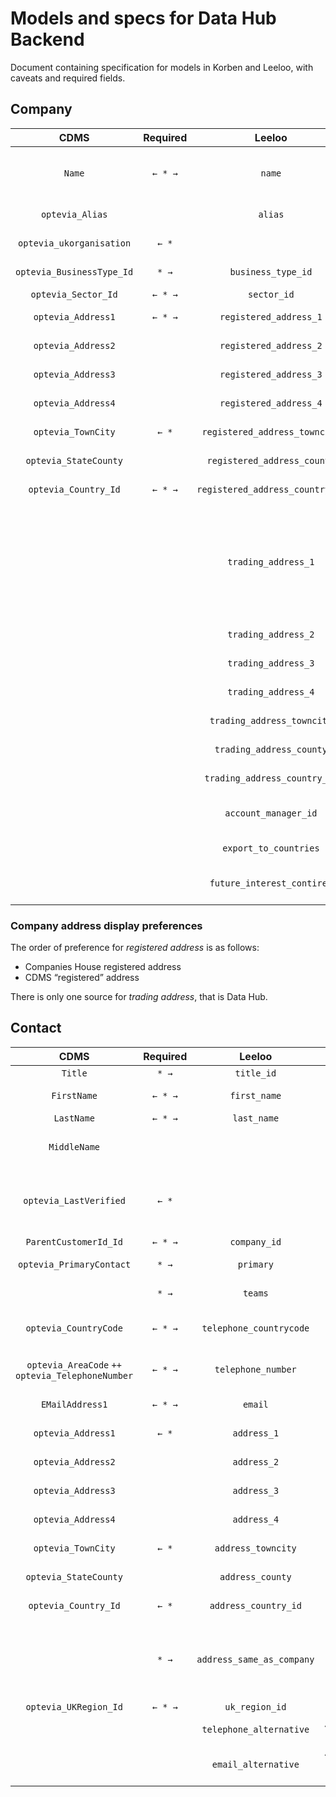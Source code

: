 # Models and specs for Data Hub Backend

Document containing specification for models in Korben and Leeloo, with caveats and required fields.

## Company

| CDMS | Required | Leeloo | Display | Comments |
|:---:|:---:|:---:|:---:|---|
| `Name` | `← * →` | `name` | Registered name | _Companies House_ XOR _CDMS name_ |
| `optevia_Alias` | | `alias` | Trading name | |
| `optevia_ukorganisation` | `← *` |  | UK based | Inferred property |
| `optevia_BusinessType_Id` | `* →` | `business_type_id` | Type of business | |
| `optevia_Sector_Id` | `← * →` | `sector_id` | Sector | |
| `optevia_Address1` | `← * →` | `registered_address_1` | Address line 1 | |
| `optevia_Address2` | | `registered_address_2` | Address line 2 | |
| `optevia_Address3` | | `registered_address_3` | Address line 3 | |
| `optevia_Address4` | | `registered_address_4` | Address line 4 | |
| `optevia_TownCity` | `← *` | `registered_address_towncity` | Address town/city | Korben sends `N/A` |
| `optevia_StateCounty` | | `registered_address_county` | Address county | |
| `optevia_Country_Id` | `← * →` | `registered_address_country_id` | Address country | |
| | | `trading_address_1` | Address line 1 | If any of the trading address is added, then required fields follow from the above|
| | | `trading_address_2` | Address line 2 | |
| | | `trading_address_3` | Address line 3 | |
| | | `trading_address_4` | Address line 4 | |
| | | `trading_address_towncity` | Address town/city | |
| | | `trading_address_county` | Address county | |
| | | `trading_address_country_id` | Address country | |
| | | `account_manager_id` | Agreed account manager | |
| | | `export_to_countries` | Export market | Django M2M |
| | | `future_interest_contires` | Future contries of interest | Django M2M |

### Company address display preferences

The order of preference for *registered address* is as follows:

 - Companies House registered address
 - CDMS “registered” address

There is only one source for *trading address*, that is Data Hub.

## Contact

| CDMS | Required | Leeloo | Display | Comments |
|:---:|:---:|:---:|:---:|---|
| `Title` | `* →` | `title_id` | Title | |
| `FirstName` | `← * →` | `first_name` | First name(s) | |
| `LastName` | `← * →` | `last_name` | Last name | |
| `MiddleName` | | | | Data migration case |
| `optevia_LastVerified` | `← *` | | | Korben should add current date on write |
| `ParentCustomerId_Id` | `← * →` | `company_id` | Company | |
| `optevia_PrimaryContact` | `* →` | `primary` | Is primary contact | |
| | `* →` | `teams` | Teams | Django M2M |
| `optevia_CountryCode` | `← * →` | `telephone_countrycode` | Telephone country code | |
| `optevia_AreaCode` `++` `optevia_TelephoneNumber` | `← * →` | `telephone_number` | Telephone number | Korben to fill area code |
| `EMailAddress1` | `← * →` | `email` | Email address | |
| `optevia_Address1` | `← *` | `address_1` | Address line 1 | |
| `optevia_Address2` | | `address_2` | Address line 2 | |
| `optevia_Address3` | | `address_3` | Address line 3 | |
| `optevia_Address4` | | `address_4` | Address line 4 | |
| `optevia_TownCity` | `← *` | `address_towncity` | Address town/city | Korben sends `N/A` |
| `optevia_StateCounty` | | `address_county` | Address county | |
| `optevia_Country_Id` | `← *` | `address_country_id` | Address country | |
| | `* →` | `address_same_as_company` | Address same as company | Leeloo to send company address if this is set to true |
| `optevia_UKRegion_Id` | `← * →` | `uk_region_id` | UK region |
| | | `telephone_alternative` | Alternative telephone | |
| | | `email_alternative` | Alternative email address | |
